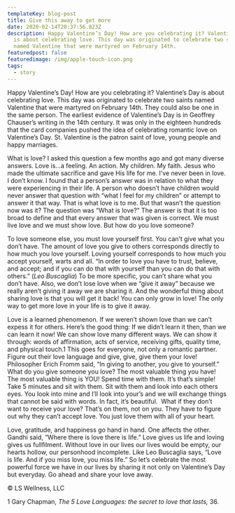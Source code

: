 ```yaml
---
templateKey: blog-post
title: Give this away to get more
date: 2020-02-14T20:37:56.823Z
description: Happy Valentine’s Day! How are you celebrating it? Valentine’s Day
  is about celebrating love. This day was originated to celebrate two saints
  named Valentine that were martyred on February 14th.
featuredpost: false
featuredimage: /img/apple-touch-icon.png
tags:
  - story
---
```

Happy Valentine’s Day! How are you celebrating it? Valentine’s Day is about celebrating love. This day was originated to celebrate two saints named Valentine that were martyred on February 14th. They could also be one in the same person. The earliest evidence of Valentine’s Day is in Geoffrey Chauser’s writing in the 14th century. It was only in the eighteen hundreds that the card companies pushed the idea of celebrating romantic love on Valentine’s Day. St. Valentine is the patron saint of love, young people and happy marriages.

What is love? I asked this question a few months ago and got many diverse answers. Love is…a feeling. An action. My children. My faith. Jesus who made the ultimate sacrifice and gave His life for me. I’ve never been in love. I don’t know. I found that a person’s answer was in relation to what they were experiencing in their life. A person who doesn’t have children would never answer that question with “what I feel for my children” or attempt to answer it that way. That is what love is to me. But that wasn’t the question now was it? The question was “What is love?” The answer is that it is too broad to define and that every answer that was given is correct. We must live love and we must show love. But how do you love someone?

To love someone else, you must love yourself first. You can’t give what you don’t have. The amount of love you give to others corresponds directly to how much you love yourself. Loving yourself corresponds to how much you accept yourself, warts and all. “In order to love you have to trust, believe, and accept; and if you can do that with yourself than you can do that with others.” (*Leo Buscaglia*) To be more specific, you can’t share what you don’t have. Also, we don’t lose love when we “give it away” because we really aren’t giving it away we are sharing it. And the wonderful thing about sharing love is that you will get it back! You can only grow in love! The only way to get more love in your life is to give it away.

Love is a learned phenomenon. If we weren’t shown love than we can’t expess it for others. Here’s the good thing: If we didn’t learn it then, than we can learn it now! We can show love many different ways. We can show it through: words of affirmation, acts of service, receiving gifts, quality time, and physical touch.1 This goes for everyone, not only a romantic partner. Figure out their love language and give, give, give them your love! Philosopher Erich Fromm said, “In giving to another, you give to yourself.” What do you give someone you love? The most valuable thing you have! The most valuable thing is YOU! Spend time with them. It’s that’s simple! Take 5 minutes and sit with them. Sit with them and look into each others eyes. You look into mine and I’ll look into your’s and we will exchange things that cannot be said with words. In fact, it’s beautiful.  What if they don’t want to receive your love? That’s on them, not on you. They have to figure out why they can’t accept love. You just love them with all of your heart.

Love, gratitude, and happiness go hand in hand. One affects the other. Gandhi said, “Where there is love there is life.” Love gives us life and loving gives us fullfilment. Without love in our lives our lives would be empty, our hearts hollow, our personhood incomplete. Like Leo Buscaglia says, “Love is life. And if you miss love, you miss life.” So let’s celebrate the most powerful force we have in our lives by sharing it not only on Valentine’s Day but everyday. Go ahead and share your love away.

© LS Wellness, LLC

1 Gary Chapman, *The 5 Love Languages: the secret to love that lasts,* 36.